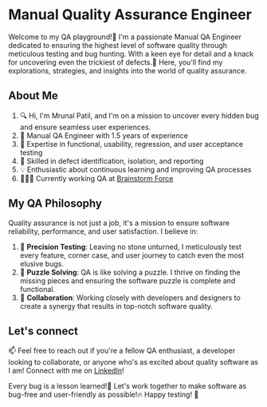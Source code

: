 # Manual Quality Assurance Engineer

Welcome to my QA playground!🧪 I'm a passionate Manual QA Engineer dedicated to ensuring the highest level of software quality through meticulous testing and bug hunting.
With a keen eye for detail and a knack for uncovering even the trickiest of defects.👀 Here, you'll find my explorations, strategies, and insights into the world of quality assurance.

## About Me

1. 🔍 Hi, I'm Mrunal Patil, and I'm on a mission to uncover every hidden bug and ensure seamless user experiences. 
2. 🧪 Manual QA Engineer with 1.5 years of experience
3. 🔧 Expertise in functional, usability, regression, and user acceptance testing
4. 🐞 Skilled in defect identification, isolation, and reporting
5. 💡 Enthusiastic about continuous learning and improving QA processes
6. 👩🏻‍💻 Currently working QA at [Brainstorm Force ](https://brainstormforce.com/)

## My QA Philosophy
 
Quality assurance is not just a job, it's a mission to ensure software reliability, performance, and user satisfaction. I believe in:

1. 🎯 **Precision Testing**: Leaving no stone unturned, I meticulously test every feature, corner case, and user journey to catch even the most elusive bugs.
2. 🧩 **Puzzle Solving**: QA is like solving a puzzle. I thrive on finding the missing pieces and ensuring the software puzzle is complete and functional.
3. 🤝 **Collaboration**: Working closely with developers and designers to create a synergy that results in top-notch software quality.


## Let's connect

📫 Feel free to reach out if you're a fellow QA enthusiast, a developer looking to collaborate, or anyone who's as excited about quality software as I am!
Connect with me on [LinkedIn](https://www.linkedin.com/in/mrunalpatil23)!

Every bug is a lesson learned!📖 Let's work together to make software as bug-free and user-friendly as possible!🔥
Happy testing! 🚀

<!---
mrunalpatill/mrunalpatill is a ✨ special ✨ repository because its `README.md` (this file) appears on your GitHub profile.
You can click the Preview link to take a look at your changes.
--->
